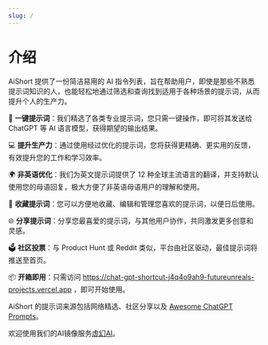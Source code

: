 ```yaml
---
slug: /
---
```


# 介绍

AiShort 提供了一份简洁易用的 AI 指令列表，旨在帮助用户，即使是那些不熟悉提示词知识的人，也能轻松地通过筛选和查询找到适用于各种场景的提示词，从而提升个人的生产力。

🚀 **一键提示词**：我们精选了各类专业提示词，您只需一键操作，即可将其发送给 ChatGPT 等 AI 语言模型，获得期望的输出结果。

💻 **提升生产力**：通过使用经过优化的提示词，您将获得更精确、更实用的反馈，有效提升您的工作和学习效率。

🌍 **非英语优化**：我们为英文提示词提供了 12 种全球主流语言的翻译，并支持默认使用您的母语回复，极大方便了非英语母语用户的理解和使用。

💾 **收藏提示词**：您可以方便地收藏、编辑和管理您喜欢的提示词，以便日后使用。

🌐 **分享提示词**：分享您最喜爱的提示词，与其他用户协作，共同激发更多创意和灵感。

🗳️ **社区投票**：与 Product Hunt 或 Reddit 类似，平台由社区驱动，最佳提示词将推送至首页。

📦 **开箱即用**：只需访问 https://chat-gpt-shortcut-j4q4o9ah9-futureunreals-projects.vercel.app ，即可开始使用。

AiShort 的提示词来源包括网络精选、社区分享以及 [Awesome ChatGPT Prompts](https://github.com/f/awesome-chatgpt-prompts)。

欢迎使用我们的AI镜像服务[虚幻AI](https://isgpt.cloud)。


